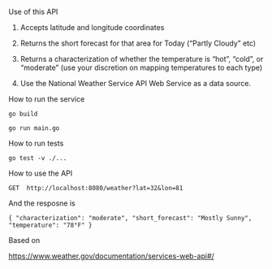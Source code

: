 Use of this API

1.    Accepts latitude and longitude coordinates

2.    Returns the short forecast for that area for Today (“Partly Cloudy” etc)

3.    Returns a characterization of whether the temperature is “hot”, “cold”, or “moderate” (use your discretion on mapping temperatures to each type)

4.    Use the National Weather Service API Web Service as a data source.

How to run the service

`go build`

`go run main.go`

How to run tests 

`go test -v ./...`

How to use the API

`GET  http://localhost:8080/weather?lat=32&lon=81
`

And the resposne is

`{
"characterization": "moderate",
"short_forecast": "Mostly Sunny",
"temperature": "78°F"
}`

Based on 

[
https://www.weather.gov/documentation/services-web-api#/
](https://www.weather.gov/documentation/services-web-api#/)

